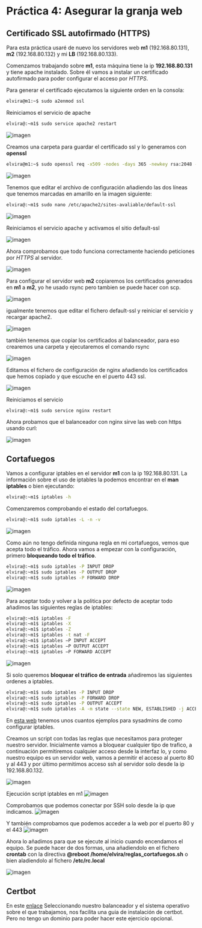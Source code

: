 # Práctica 4: Asegurar la granja web

## Certificado SSL autofirmado (HTTPS)

Para esta práctica usaré de nuevo los servidores web **m1** (192.168.80.131), **m2** (192.168.80.132) y mi **LB** (192.168.80.133).

Comenzamos trabajando sobre **m1**, esta máquina tiene la ip **192.168.80.131** y tiene apache instalado. Sobre él vamos a instalar un certificado autofirmado para poder configurar el acceso por *HTTPS*.

Para generar el certificado ejecutamos la siguiente orden en la consola:

```bash
elvira@m1:~$ sudo a2enmod ssl
```

Reiniciamos el servicio de apache

```bash
elvira@:~m1$ sudo service apache2 restart
```

![imagen](https://github.com/layoel/SWAP2019/blob/master/PRACTICAS/Practica4/imagenes/1.JPG)

Creamos una carpeta para guardar el certificado ssl  y lo generamos con **openssl**

```bash
elvira@m1:~$ sudo openssl req -x509 -nodes -days 365 -newkey rsa:2048 -keyout /etc/apache2/ssl/apache.key -out /etc/apache2/ssl/apache.crt
```

![imagen](https://github.com/layoel/SWAP2019/blob/master/PRACTICAS/Practica4/imagenes/2.JPG)

Tenemos que editar el archivo de configuración añadiendo las dos líneas que tenemos marcadas en amarillo en la imagen siguiente:

```bash
elvira@:~m1$ sudo nano /etc/apache2/sites-avaliable/default-ssl
```

![imagen](https://github.com/layoel/SWAP2019/blob/master/PRACTICAS/Practica4/imagenes/3.JPG)

Reiniciamos el servicio apache y activamos el sitio default-ssl

![imagen](https://github.com/layoel/SWAP2019/blob/master/PRACTICAS/Practica4/imagenes/4.JPG)

Ahora comprobamos que todo funciona correctamente haciendo peticiones por *HTTPS* al servidor.

![imagen](https://github.com/layoel/SWAP2019/blob/master/PRACTICAS/Practica4/imagenes/5.JPG)

Para configurar el servidor web **m2** copiaremos los certificados generados en **m1** a **m2**, yo he usado rsync pero tambien se puede hacer con scp.

![imagen](https://github.com/layoel/SWAP2019/blob/master/PRACTICAS/Practica4/imagenes/7.JPG)

igualmente tenemos que editar el fichero default-ssl y reiniciar el servicio y recargar apache2.

![imagen](https://github.com/layoel/SWAP2019/blob/master/PRACTICAS/Practica4/imagenes/6.JPG)

también tenemos que copiar los certificados al balanceador, para eso crearemos una carpeta y ejecutaremos el comando rsync

![imagen](https://github.com/layoel/SWAP2019/blob/master/PRACTICAS/Practica4/imagenes/8.JPG)

Editamos el fichero de configuración de nginx añadiendo los certificados que hemos copiado y que escuche en el puerto 443 ssl.

![imagen](https://github.com/layoel/SWAP2019/blob/master/PRACTICAS/Practica4/imagenes/9.JPG)

Reiniciamos el servicio
```bash
elvira@:~m1$ sudo service nginx restart
```
Ahora probamos que el balanceador con nginx sirve las web con https usando curl:

![imagen](https://github.com/layoel/SWAP2019/blob/master/PRACTICAS/Practica4/imagenes/10.JPG)

## Cortafuegos

Vamos a configurar iptables en el servidor **m1** con la ip 192.168.80.131. La información sobre el uso de iptables la podemos encontrar en el **man iptables** o bien ejecutando:
```bash
elvira@:~m1$ iptables -h
```
Comenzaremos comprobando el estado del cortafuegos.
```bash
elvira@:~m1$ sudo iptables -L -n -v 
```
![imagen](https://github.com/layoel/SWAP2019/blob/master/PRACTICAS/Practica4/imagenes/11.JPG)

Como aún no tengo definida ninguna regla en mi cortafuegos, vemos que acepta todo el tráfico. Ahora vamos a empezar con la configuración, primero **bloqueando todo el tráfico**.

```bash
elvira@:~m1$ sudo iptables -P INPUT DROP 
elvira@:~m1$ sudo iptables -P OUTPUT DROP
elvira@:~m1$ sudo iptables -P FORWARD DROP
```
![imagen](https://github.com/layoel/SWAP2019/blob/master/PRACTICAS/Practica4/imagenes/12.JPG)

Para aceptar todo y volver a la politica por defecto de aceptar todo añadimos las siguientes reglas de iptables:
```bash
elvira@:~m1$ iptables -F
elvira@:~m1$ iptables -X
elvira@:~m1$ iptables -Z
elvira@:~m1$ iptables -t nat -F
elvira@:~m1$ iptables −P INPUT ACCEPT
elvira@:~m1$ iptables −P OUTPUT ACCEPT
elvira@:~m1$ iptables −P FORWARD ACCEPT
```
![imagen](https://github.com/layoel/SWAP2019/blob/master/PRACTICAS/Practica4/imagenes/13.JPG)

Si solo queremos **bloquear el tráfico de entrada** añadiremos las siguientes ordenes a iptables.

```bash
elvira@:~m1$ sudo iptables -P INPUT DROP 
elvira@:~m1$ sudo iptables -P FORWARD DROP
elvira@:~m1$ sudo iptables -P OUTPUT ACCEPT
elvira@:~m1$ sudo iptables -A -m state --state NEW, ESTABLISHED -j ACCEPT
```
En [esta web](http://www.seavtec.com/en/content/soporte/documentacion/iptables-howto-ejemplos-de-iptables-para-sysadmins) tenemos unos cuantos ejemplos para sysadmins de como configurar iptables.

Creamos un script con todas las reglas que necesitamos para proteger nuestro servidor. Inicialmente vamos a bloquear cualquier tipo de trafico, a continuación permitiremos cualquier acceso desde la interfaz lo, y como nuestro equipo es un servidor web, vamos a permitir el acceso al puerto 80 y al 443 y por último permitimos acceso ssh al servidor solo desde la ip 192.168.80.132.

![imagen](https://github.com/layoel/SWAP2019/blob/master/PRACTICAS/Practica4/imagenes/15.JPG)

Ejecución script iptables en m1
![imagen](https://github.com/layoel/SWAP2019/blob/master/PRACTICAS/Practica4/imagenes/14.JPG)

Comprobamos que podemos conectar por SSH solo desde la ip que indicamos.
![imagen](https://github.com/layoel/SWAP2019/blob/master/PRACTICAS/Practica4/imagenes/16.JPG)

Y también comprobamos que podemos acceder a la web por el puerto 80 y el 443
![imagen](https://github.com/layoel/SWAP2019/blob/master/PRACTICAS/Practica4/imagenes/17.JPG)

Ahora lo añadimos para que se ejecute al inicio cuando encendamos el equipo. Se puede hacer de dos formas, una añadiendolo en el fichero **crontab** con la directiva **@reboot /home/elvira/reglas_cortafuegos.sh** o bien aladiendolo al fichero **/etc/rc.local**

![imagen](https://github.com/layoel/SWAP2019/blob/master/PRACTICAS/Practica4/imagenes/18.JPG)

## Certbot 

En este [enlace](https://certbot.eff.org/lets-encrypt/ubuntuxenial-nginx) Seleccionando nuestro balanceador y el sistema operativo sobre el que trabajamos, nos facilita una guia de instalación de certbot. Pero no tengo un dominio para poder hacer este ejercicio opcional.

